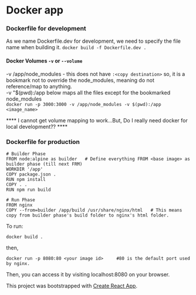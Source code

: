 # Docker app

### Dockerfile for development
As we name Dockerfile.dev for development, we need to specify the file name when building it.
```docker build -f Dockerfile.dev . ```

#### Docker Volumes ```-v``` or ```--volume```
-v /app/node_modules - this does not have ```:<copy destination>``` so, it is a bookmark not to override the node_modules, meaning do not reference/map to anything.</br>
-v "$(pwd):/app below maps all the files except for the bookmarked node_modules </br>
```docker run -p 3000:3000 -v /app/node_modules -v $(pwd):/app <image_name>``` </br>

**** I cannot get volume mapping to work...But, Do I really need docker for local development?? ****

### Dockerfile for production
```
# Builder Phase
FROM node:alpine as builder   # Define everything FROM <base image> as builder phase (till next FRM)
WORKDIR '/app'
COPY package.json .
RUN npm install
COPY . .
RUN npm run build

# Run Phase
FROM nginx
COPY --from=builder /app/build /usr/share/nginx/html   # This means copy from builder phase's build folder to nginx's html folder.
```
To run:
```
docker build .
```
then,
```
docker run -p 8080:80 <your image id>     #80 is the default port used by nginx.
```
Then, you can access it by visiting localhost:8080 on your browser.

This project was bootstrapped with [Create React App](https://github.com/facebook/create-react-app).